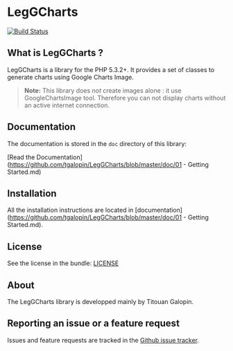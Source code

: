 LegGCharts
===========

[![Build Status](https://travis-ci.org/tgalopin/LegGoogleCharts.png?branch=master)](https://travis-ci.org/tgalopin/LegGoogleCharts)

What is LegGCharts ?
---------------------

LegGCharts is a library for the PHP 5.3.2+. It provides a set of classes to generate charts using
Google Charts Image.

> **Note:** This library does *not* create images alone : it use GoogleChartsImage tool.
> Therefore you can not display charts without an active internet connection.

Documentation
-------------

The documentation is stored in the `doc` directory of this library:

[Read the Documentation](https://github.com/tgalopin/LegGCharts/blob/master/doc/01 - Getting Started.md)

Installation
------------

All the installation instructions are located in [documentation](https://github.com/tgalopin/LegGCharts/blob/master/doc/01 - Getting Started.md).

License
-------

See the license in the bundle: [LICENSE](https://github.com/tgalopin/LegGCharts/blob/master/LICENSE.md)

About
-----

The LegGCharts library is developped mainly by Titouan Galopin.

Reporting an issue or a feature request
---------------------------------------

Issues and feature requests are tracked in the [Github issue tracker](https://github.com/tgalopin/LegGCharts/issues).